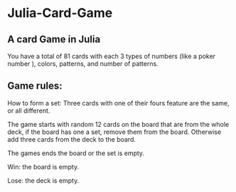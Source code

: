 # Julia-Card-Game

## A card Game in Julia

You have a total of 81 cards with each 3 types of numbers (like a poker number ), colors, patterns, and number of patterns.

## Game rules:
How to form a set: Three cards with one of their fours feature are the same, or all different.

The game starts with random 12 cards on the board that are from the whole deck, if the board has one a set, remove them from the board. Otherwise add three cards from the deck to the board. 

The games ends the board or the set is empty.

Win: the board is empty.

Lose: the deck is empty.
